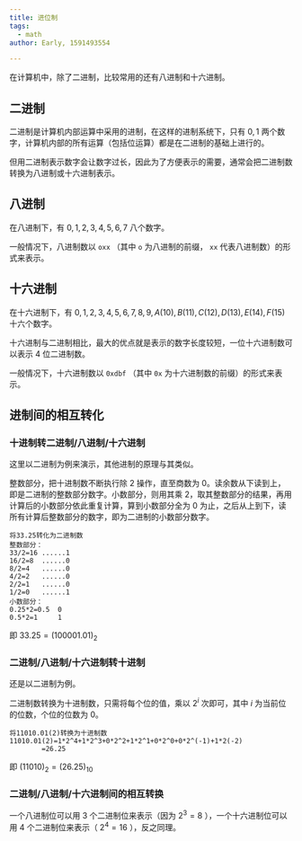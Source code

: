 ```yaml
---
title: 进位制
tags:
  - math
author: Early, 1591493554

---
```


在计算机中，除了二进制，比较常用的还有八进制和十六进制。

## 二进制

二进制是计算机内部运算中采用的进制，在这样的进制系统下，只有 $0,1$ 两个数字，计算机内部的所有运算（包括位运算）都是在二进制的基础上进行的。

但用二进制表示数字会让数字过长，因此为了方便表示的需要，通常会把二进制数转换为八进制或十六进制表示。

## 八进制

在八进制下，有 $0,1,2,3,4,5,6,7$ 八个数字。

一般情况下，八进制数以 `oxx` （其中 `o` 为八进制的前缀， `xx` 代表八进制数）的形式来表示。

## 十六进制

在十六进制下，有 $0,1,2,3,4,5,6,7,8,9,A(10),B(11),C(12),D(13),E(14),F(15)$ 十六个数字。

十六进制与二进制相比，最大的优点就是表示的数字长度较短，一位十六进制数可以表示 4 位二进制数。

一般情况下，十六进制数以 `0xdbf` （其中 `0x` 为十六进制数的前缀）的形式来表示。

## 进制间的相互转化

### 十进制转二进制/八进制/十六进制

这里以二进制为例来演示，其他进制的原理与其类似。

整数部分，把十进制数不断执行除 2 操作，直至商数为 0。读余数从下读到上，即是二进制的整数部分数字。小数部分，则用其乘 2，取其整数部分的结果，再用计算后的小数部分依此重复计算，算到小数部分全为 0 为止，之后从上到下，读所有计算后整数部分的数字，即为二进制的小数部分数字。

```text
将33.25转化为二进制数
整数部分：
33/2=16	......1
16/2=8	......0
8/2=4	......0
4/2=2	......0
2/2=1	......0
1/2=0	......1
小数部分：
0.25*2=0.5	0
0.5*2=1		1
```

即 $33.25 = (100001.01)_2$ 

### 二进制/八进制/十六进制转十进制

还是以二进制为例。

二进制数转换为十进制数，只需将每个位的值，乘以 $2^i$ 次即可，其中 $i$ 为当前位的位数，个位的位数为 0。

```text
将11010.01(2)转换为十进制数
11010.01(2)=1*2^4+1*2^3+0*2^2+1*2^1+0*2^0+0*2^(-1)+1*2(-2)
        =26.25
```

即 $(11010)_2 = (26.25)_{10}$ 

### 二进制/八进制/十六进制间的相互转换

一个八进制位可以用 3 个二进制位来表示（因为 $2^3 =8$ ），一个十六进制位可以用 4 个二进制位来表示（ $2^4 = 16$ ），反之同理。
